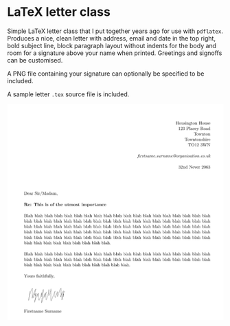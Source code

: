 # LaTeX letter class

Simple LaTeX letter class that I put together years ago for use with `pdflatex`. Produces a nice, clean letter with address, email and date in the top right, bold subject line, block paragraph layout without indents for the body and room for a signature above your name when printed. Greetings and signoffs can be customised.

A PNG file containing your signature can optionally be specified to be included.

A sample letter `.tex` source file is included.

![Letter preview](preview.png)
